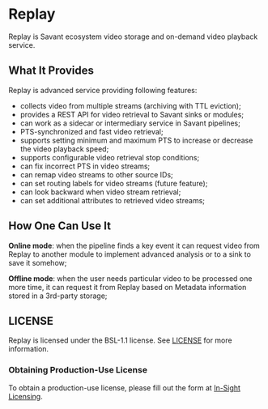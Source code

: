 # Replay

Replay is Savant ecosystem video storage and on-demand video playback service.

## What It Provides

Replay is advanced service providing following features:

- collects video from multiple streams (archiving with TTL eviction);
- provides a REST API for video retrieval to Savant sinks or modules;
- can work as a sidecar or intermediary service in Savant pipelines;
- PTS-synchronized and fast video retrieval;
- supports setting minimum and maximum PTS to increase or decrease the video playback speed;
- supports configurable video retrieval stop conditions;
- can fix incorrect PTS in video streams;
- can remap video streams to other source IDs;
- can set routing labels for video streams (future feature);
- can look backward when video stream retrieval;
- can set additional attributes to retrieved video streams;

## How One Can Use It

**Online mode**: when the pipeline finds a key event it can request video from Replay to another module to implement
advanced analysis or to a sink to save it somehow;

**Offline mode**: when the user needs particular video to be processed one more time, it can request it from Replay
based on Metadata information stored in a 3rd-party storage;

## LICENSE

Replay is licensed under the BSL-1.1 license. See [LICENSE](LICENSE) for more information.

### Obtaining Production-Use License

To obtain a production-use license, please fill out the form
at [In-Sight Licensing](https://forms.gle/kstX7BrgzqrSLCJ18).